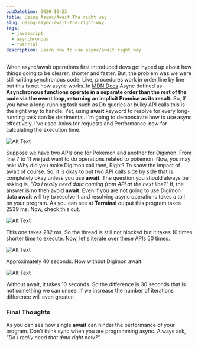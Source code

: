 ```yaml
---
pubDatetime: 2020-10-23
title: Using Async/Await The right way
slug: using-async-await-the-right-way
tags:
  - javascript
  - asynchronous
  - tutorial
description: Learn how to use async/await right way
---
```


When async/await operations first introduced devs got hyped up about how things going to be clearer, shorter and faster. But, the problem was we were still writing synchronous code. Like, procedures work in order line by line but this is not how async works. In [MDN Docs](https://developer.mozilla.org/) Async defined as **Asynchronous functions operate in a separate order than the rest of the code via the event loop, returning an implicit Promise as its result.** So, If you have a long-running task such as Db queries or bulky API calls this is the right way to handle. Yet, using **await** keyword to resolve for every long-running task can be detrimental. I'm going to demonstrate how to use async effectively. I've used Axios for requests and Performance-now for calculating the execution time.

![Alt Text](/blog-images/using-async-await-the-right-way/1.png)

Suppose we have two APIs one for Pokemon and another for Digimon. From line 7 to 11 we just want to do operations related to pokemon. Now, you may ask: Why did you make Digimon call then, Right? To show the impact of await of course. So, it is okay to put two API calls side by side that is completely okay unless you use **await**. The question you should always be asking is, _"Do I really need data coming from API at the next line?"_ If, the answer is no then avoid **await**. Even if you are not going to use Digimon data **await** will try to resolve it and resolving async operations takes a toll on your program. As you can see at **Terminal** output this program takes 2539 ms. Now, check this out.

![Alt Text](/blog-images/using-async-await-the-right-way/2.png)

This one takes 282 ms. So the thread is still not blocked but it takes 10 times shorter time to execute. Now, let's iterate over these APIs 50 times.

![Alt Text](/blog-images/using-async-await-the-right-way/3.png)

Approximately 40 seconds. Now without Digimon await.

![Alt Text](/blog-images/using-async-await-the-right-way/4.png)

Without await, it takes 10 seconds. So the difference is 30 seconds that is not something we can unsee. If we increase the number of iterations difference will even greater.

<h3>Final Thoughts</h3>

As you can see how single **await** can hinder the performance of your program. Don't think sync when you are programming async. Always ask, _"Do I really need that data right now?"_
